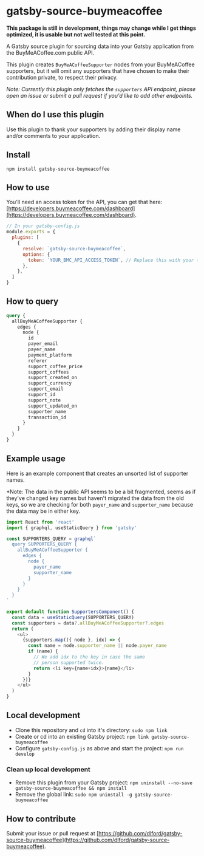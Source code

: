 # gatsby-source-buymeacoffee

**This package is still in development, things may change while I get things optimized, it is usable but not well tested at this point.**

A Gatsby source plugin for sourcing data into your Gatsby application from the BuyMeACoffee.com public API.

This plugin creates `BuyMeACoffeeSupporter` nodes from your BuyMeACoffee supporters, but it will omit any supporters that have chosen to make their contribution private, to respect their privacy.

*Note: Currently this plugin only fetches the `supporters` API endpoint, please open an issue or submit a pull request if you'd like to add other endpoints.*

## When do I use this plugin

Use this plugin to thank your supporters by adding their display name and/or comments to your application.

## Install

`npm install gatsby-source-buymeacoffee`

## How to use

You'll need an access token for the API, you can get that here: [https://developers.buymeacoffee.com/dashboard](https://developers.buymeacoffee.com/dashboard).

```js
// In your gatsby-config.js
module.exports = {
  plugins: [
    {
      resolve: `gatsby-source-buymeacoffee`,
      options: {
        token: `YOUR_BMC_API_ACCESS_TOKEN`, // Replace this with your token
      },
    },
  ]
}
```

## How to query

```graphql
query {
  allBuyMeACoffeeSupporter {
    edges {
      node {
        id
        payer_email
        payer_name
        payment_platform
        referer
        support_coffee_price
        support_coffees
        support_created_on
        support_currency
        support_email
        support_id
        support_note
        support_updated_on
        supporter_name
        transaction_id
      }
    }
  }  
}
```

## Example usage

Here is an example component that creates an unsorted list of supporter names.

*Note: The data in the public API seems to be a bit fragmented, seems as if they've changed key names but haven't migrated the data from the old keys, so we are checking for both `payer_name` and `supporter_name` because the data may be in either key.

```js
import React from 'react'
import { graphql, useStaticQuery } from 'gatsby'

const SUPPORTERS_QUERY = graphql`
  query SUPPORTERS_QUERY {
    allBuyMeACoffeeSupporter {
      edges {
        node {
          payer_name
          supporter_name
        }
      }
    }
  }
`

export default function SupportersComponent() {
  const data = useStaticQuery(SUPPORTERS_QUERY)
  const supporters = data?.allBuyMeACoffeeSupporter?.edges
  return (
    <ul>
      {supporters.map(({ node }, idx) => {
        const name = node.supporter_name || node.payer_name
        if (name) {
          // We add idx to the key in case the same
          // person supported twice.
          return <li key={name+idx}>{name}</li>
        }
      })}
    </ul>
  )
}
```

## Local development

- Clone this repository and `cd` into it's directory: `sudo npm link`
- Create or cd into an existing Gatsby project: `npm link gatsby-source-buymeacoffee`
- Configure `gatsby-config.js` as above and start the project: `npm run develop`

### Clean up local development

- Remove this plugin from your Gatsby project: `npm uninstall --no-save gatsby-source-buymeacoffee && npm install`
- Remove the global link: `sudo npm uninstall -g gatsby-source-buymeacoffee`

## How to contribute

Submit your issue or pull request at [https://github.com/dlford/gatsby-source-buymeacoffee](https://github.com/dlford/gatsby-source-buymeacoffee).
